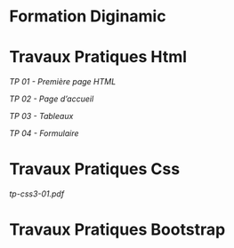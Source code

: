 # Formation Diginamic
# Travaux Pratiques Html

<p><i>TP 01 - Première page HTML</i></p>
<p><i>TP 02 - Page d’accueil</i></p>
<p><i>TP 03 - Tableaux</i></p>
<p><i>TP 04 - Formulaire</i></p>

# Travaux Pratiques Css

<p><i>tp-css3-01.pdf</i></p>

# Travaux Pratiques Bootstrap
